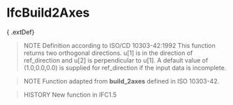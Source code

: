 # IfcBuild2Axes

{ .extDef}
> NOTE Definition according to ISO/CD 10303-42:1992
> This function returns two orthogonal directions. u[1] is in the direction of ref_direction and u[2] is perpendicular to u[1]. A default value of (1.0,0.0,0.0) is supplied for ref_direction if the input data is incomplete.

> NOTE Function adapted from **build_2axes** defined in ISO 10303-42.

> HISTORY New function in IFC1.5
